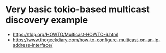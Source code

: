 # Very basic tokio-based multicast discovery example

* https://tldp.org/HOWTO/Multicast-HOWTO-6.html
* https://www.thegeekdiary.com/how-to-configure-multicast-on-an-ip-address-interface/
